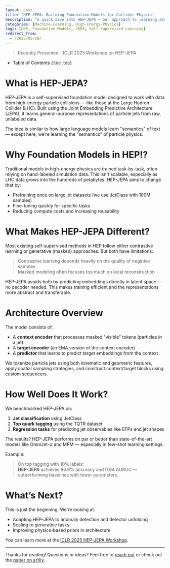 ```yaml
---
layout: post
title: "HEP-JEPA: Building Foundation Models for Collider Physics"
description: "A quick dive into HEP-JEPA — our approach to learning abstract jet representations using self-supervised JEPA training."
categories: [Machine-Learning, High-Energy-Physics]
tags: [HEP, Foundation-Models, JEPA, Self-Supervised-Learning]
redirect_from:
  - /2025/05/29/
---
```


> Recently Presented - ICLR 2025 Workshop on HEP-JEPA

* Table of Contents
{:toc .toc}

# What is HEP-JEPA?

HEP-JEPA is a self-supervised foundation model designed to work with data from high-energy particle collisions — like those at the Large Hadron Collider (LHC). Built using the Joint Embedding Predictive Architecture (JEPA), it learns general-purpose representations of particle jets from raw, unlabeled data.

The idea is similar to how large language models learn "semantics" of text — except here, we’re learning the "semantics" of particle physics.

# Why Foundation Models in HEP!?

Traditional models in high-energy physics are trained task-by-task, often relying on hand-labeled simulation data. This isn't scalable, especially as LHC data grows into the hundreds of petabytes. HEP-JEPA aims to change that by:

* Pretraining once on large jet datasets (we use JetClass with 100M samples)
* Fine-tuning quickly for specific tasks
* Reducing compute costs and increasing reusability

# What Makes HEP-JEPA Different?

Most existing self-supervised methods in HEP follow either contrastive learning or generative (masked) approaches. But both have limitations:

> Contrastive learning depends heavily on the quality of negative samples  
> Masked modeling often focuses too much on local reconstruction

HEP-JEPA avoids both by predicting embeddings directly in latent space — no decoder needed. This makes training efficient and the representations more abstract and transferable.

# Architecture Overview

The model consists of:

* A **context encoder** that processes masked "visible" tokens (particles in a jet)
* A **target encoder** (an EMA version of the context encoder)
* A **predictor** that learns to predict target embeddings from the context

We tokenize particle jets using both kinematic and geometric features, apply spatial sampling strategies, and construct context/target blocks using custom sequencers.

# How Well Does It Work?

We benchmarked HEP-JEPA on:

1. **Jet classification** using JetClass  
2. **Top quark tagging** using the TQTR dataset  
3. **Regression tasks** for predicting jet observables like EFPs and jet shapes

The results? HEP-JEPA performs on par or better than state-of-the-art models like OmniJet-α and MPM — especially in few-shot learning settings.

Example:
> On top tagging with 10% labels:  
> **HEP-JEPA** achieves 86.9% accuracy and 0.94 AUROC — outperforming baselines with fewer parameters.

# What’s Next?

This is just the beginning. We're looking at:

* Adapting HEP-JEPA to anomaly detection and detector unfolding  
* Scaling to generative tasks  
* Improving physics-based priors in architecture

You can learn more at the [ICLR 2025 HEP-JEPA Workshop](https://hep-jepa.github.io/).

---

Thanks for reading! Questions or ideas? Feel free to [reach out](mailto:rhagrawal1.0.7@gmail.com) or check out the [paper on arXiv](https://arxiv.org/abs/2502.03933).
